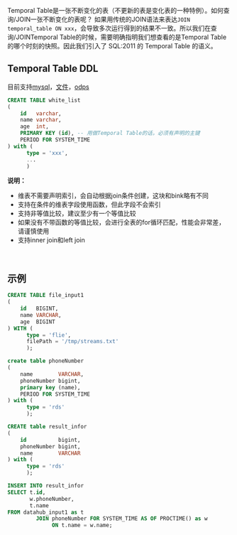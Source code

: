 Temporal Table是一张不断变化的表（不更新的表是变化表的一种特例）。如何查询/JOIN一张不断变化的表呢？ 如果用传统的JOIN语法来表达`JOIN temporal_table ON xxx`，会导致多次运行得到的结果不一致。所以我们在查询/JOINTemporal Table的时候，需要明确指明我们想查看的是Temporal Table的哪个时刻的快照。因此我们引入了 SQL:2011 的 Temporal Table 的语义。

## Temporal Table DDL

目前支持[mysql](../../stream_dim/mysql/README.md)，[文件](../../stream_dim/file/README.md)，[odps](../../stream_dim/odps/README.md)

```sql
CREATE TABLE white_list
(
    id   varchar,
    name varchar,
    age  int,
    PRIMARY KEY (id), -- 用做Temporal Table的话，必须有声明的主键
    PERIOD FOR SYSTEM_TIME
) with (
      type = 'xxx',
      ...
      )
```

**说明：**

- 维表不需要声明索引，会自动根据join条件创建，这块和bink略有不同
- 支持在条件的维表字段使用函数，但此字段不会索引
- 支持非等值比较，建议至少有一个等值比较
- 如果没有不带函数的等值比较，会进行全表的for循环匹配，性能会非常差，请谨慎使用
- 支持inner join和left join

**​**

## 示例

```sql
CREATE TABLE file_input1
(
    id   BIGINT,
    name VARCHAR,
    age  BIGINT
) WITH (
      type = 'flie',
      filePath = '/tmp/streams.txt'
      );

create table phoneNumber
(
    name        VARCHAR,
    phoneNumber bigint,
    primary key (name),
    PERIOD FOR SYSTEM_TIME
) with (
      type = 'rds'
      );

CREATE table result_infor
(
    id          bigint,
    phoneNumber bigint,
    name        VARCHAR
) with (
      type = 'rds'
      );

INSERT INTO result_infor
SELECT t.id,
       w.phoneNumber,
       t.name
FROM datahub_input1 as t
         JOIN phoneNumber FOR SYSTEM_TIME AS OF PROCTIME() as w
              ON t.name = w.name;
```

**​**

